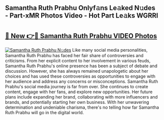 ## Samantha Ruth Prabhu Onlyf𝚊ns Le𝚊ked N𝚞des - Part-xMR Photos Video - Hot Part Le𝚊ks WGRRl

# <h2><a href="http://ab3103.deff.icu/?id=Samantha+Ruth+Prabhu">🔗 New 👉🔴 Samantha Ruth Prabhu VIDEO Photos</a></h2>

[![Samantha Ruth Prabhu N𝚞des](https://i.imgur.com/rIISA9y.gif)](http://ab3103.deff.icu/?id=Samantha+Ruth+Prabhu)
Like many social media personalities, Samantha Ruth Prabhu has faced her fair share of controversies and criticisms. From her explicit content to her involvement in various feuds, Samantha Ruth Prabhu's online presence has been a subject of debate and discussion. However, she has always remained unapologetic about her choices and has used these controversies as opportunities to engage with her audience and address any concerns or misconceptions. Samantha Ruth Prabhu's social media journey is far from over. She continues to create content, engage with her fans, and explore new opportunities. Her future plans include expanding her brand, collaborating with more influencers and brands, and potentially starting her own business. With her unwavering determination and undeniable charisma, there's no telling how far Samantha Ruth Prabhu will go in the digital world.
